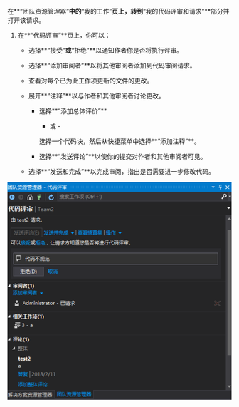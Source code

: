 在**“团队资源管理器”**中的**“我的工作”**页上，转到**“我的代码评审和请求”**部分并打开该请求。

1. 在**“代码评审”**页上，你可以：

   * 选择**“接受”**或**“拒绝”**以通知作者你是否将执行评审。

   * 选择**“添加审阅者”**以将其他审阅者添加到代码审阅请求。

   * 查看对每个已为此工作项更新的文件的更改。

   * 展开**“注释”**以与作者和其他审阅者讨论更改。

     * 选择**“添加总体评价”**

       * 或 -

       选择一个代码块，然后从快捷菜单中选择**“添加注释”**。

     * 选择**“发送评论”**以使你的提交对作者和其他审阅者可见。

   * 选择**“发送和完成”**以完成审阅，指出是否需要进一步修改代码。

![](/assets/import2.png)

